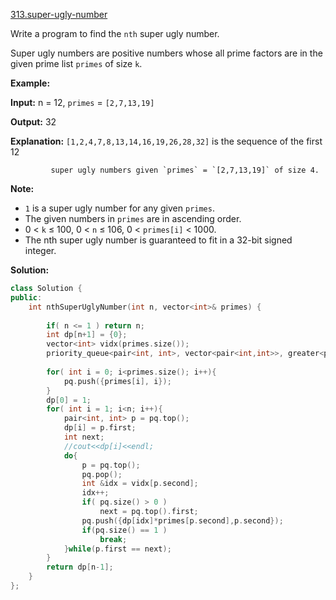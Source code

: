 [313.super-ugly-number](https://leetcode.com/problems/super-ugly-number/)  

Write a program to find the `nth` super ugly number.

Super ugly numbers are positive numbers whose all prime factors are in the given prime list `primes` of size `k`.

**Example:**

  
**Input:** n = 12, `primes` = `[2,7,13,19]`
  
**Output:** 32 
  
**Explanation:** `[1,2,4,7,8,13,14,16,19,26,28,32]` is the sequence of the first 12 
  
             super ugly numbers given `primes` = `[2,7,13,19]` of size 4.

**Note:**

*   `1` is a super ugly number for any given `primes`.
*   The given numbers in `primes` are in ascending order.
*   0 < `k` ≤ 100, 0 < `n` ≤ 106, 0 < `primes[i]` < 1000.
*   The nth super ugly number is guaranteed to fit in a 32-bit signed integer.  



**Solution:**  

```cpp
class Solution {
public:
    int nthSuperUglyNumber(int n, vector<int>& primes) {
        
        if( n <= 1 ) return n;
        int dp[n+1] = {0};
        vector<int> vidx(primes.size());
        priority_queue<pair<int, int>, vector<pair<int,int>>, greater<pair<int, int>> > pq;
        
        for( int i = 0; i<primes.size(); i++){
            pq.push({primes[i], i});
        }
        dp[0] = 1;
        for( int i = 1; i<n; i++){
            pair<int, int> p = pq.top();
            dp[i] = p.first;
            int next;
            //cout<<dp[i]<<endl;
            do{
                p = pq.top();
                pq.pop();
                int &idx = vidx[p.second];
                idx++;
                if( pq.size() > 0 )
                    next = pq.top().first;
                pq.push({dp[idx]*primes[p.second],p.second});
                if(pq.size() == 1 )
                    break;
            }while(p.first == next);
        }
        return dp[n-1];
    }
};
```
      